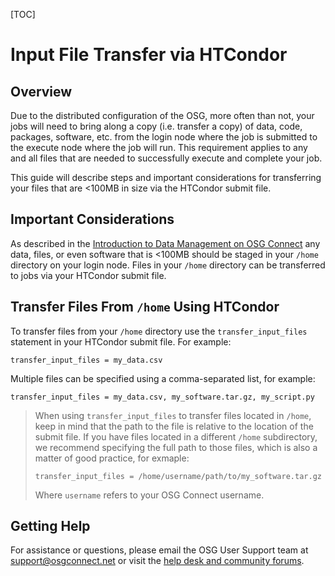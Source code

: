 [title]: - "Transfer Input Files <100MB In Size"

[TOC] 

# Input File Transfer via HTCondor

## Overview

Due to the distributed configuration of the OSG, more often than not, 
your jobs will need to bring along a copy (i.e. transfer a copy) of 
data, code, packages, software, etc. from the login node where the job 
is submitted to the execute node where the job will run. This requirement 
applies to any and all files that are needed to successfully execute and 
complete your job.

This guide will describe steps and important considerations for transferring 
your files that are <100MB in size via the HTCondor submit file.  

## Important Considerations

As described in the [Introduction to Data Management on OSG Connect](https://support.opensciencegrid.org/support/solutions/articles/12000002985) 
any data, files, or even software that is <100MB should be staged in 
your `/home` directory on your login node. Files in your 
`/home` directory can be transferred to jobs via your HTCondor submit file.

## Transfer Files From `/home` Using HTCondor

To transfer files from your `/home` directory use the `transfer_input_files` 
statement in your HTCondor submit file. For example:

	transfer_input_files = my_data.csv

Multiple files can be specified using a comma-separated list, for example:

	transfer_input_files = my_data.csv, my_software.tar.gz, my_script.py

> When using `transfer_input_files` to transfer files located in `/home`, 
> keep in mind that the path to the file is relative to the location of 
> the submit file. If you have files located in a different `/home` subdirectory, 
> we recommend specifying the full path to those files, which is also a matter 
> of good practice, for exmaple:
> ```
> transfer_input_files = /home/username/path/to/my_software.tar.gz
> ```
> Where `username` refers to your OSG Connect username.

## Getting Help

For assistance or questions, please email the OSG User Support team 
at [support@osgconnect.net](mailto:support@osgconnect.net) or visit the 
[help desk and community forums](http://support.opensciencegrid.org).

